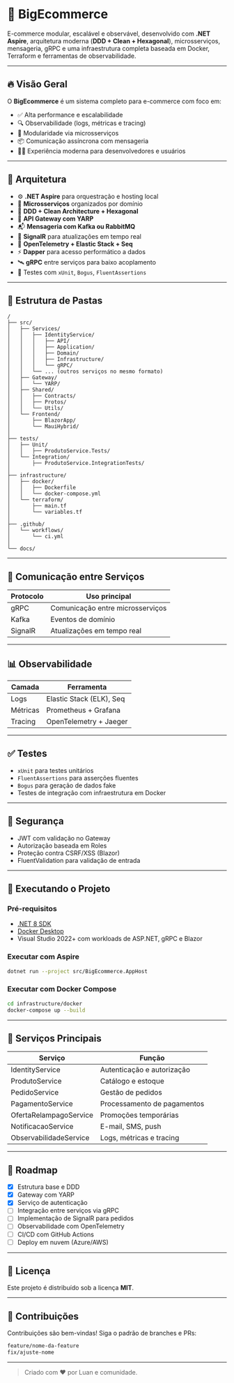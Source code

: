 ﻿# 🛒 BigEcommerce

E-commerce modular, escalável e observável, desenvolvido com **.NET Aspire**, arquitetura moderna (**DDD + Clean + Hexagonal**), microsserviços, mensageria, gRPC e uma infraestrutura completa baseada em Docker, Terraform e ferramentas de observabilidade.

---

## 🔥 Visão Geral

O **BigEcommerce** é um sistema completo para e-commerce com foco em:

- ✅ Alta performance e escalabilidade  
- 🔍 Observabilidade (logs, métricas e tracing)  
- 🧱 Modularidade via microsserviços  
- 📦 Comunicação assíncrona com mensageria  
- 🧑‍💻 Experiência moderna para desenvolvedores e usuários  

---

## 🧱 Arquitetura

- ⚙️ **.NET Aspire** para orquestração e hosting local  
- 🧩 **Microsserviços** organizados por domínio  
- 🧼 **DDD + Clean Architecture + Hexagonal**  
- 🔄 **API Gateway com YARP**  
- 📬 **Mensageria com Kafka ou RabbitMQ**  
- 📡 **SignalR** para atualizações em tempo real  
- 🔎 **OpenTelemetry + Elastic Stack + Seq**  
- ⚡ **Dapper** para acesso performático a dados  
- 🛰️ **gRPC** entre serviços para baixo acoplamento  
- 🧪 Testes com `xUnit`, `Bogus`, `FluentAssertions`

---

## 📁 Estrutura de Pastas

```text
/
├── src/
│   ├── Services/
│   │   ├── IdentityService/
│   │   │   ├── API/
│   │   │   ├── Application/
│   │   │   ├── Domain/
│   │   │   ├── Infrastructure/
│   │   │   └── gRPC/
│   │   └── ... (outros serviços no mesmo formato)
│   ├── Gateway/
│   │   └── YARP/
│   ├── Shared/
│   │   ├── Contracts/
│   │   ├── Protos/
│   │   └── Utils/
│   └── Frontend/
│       ├── BlazorApp/
│       └── MauiHybrid/
│
├── tests/
│   ├── Unit/
│   │   ├── ProdutoService.Tests/
│   └── Integration/
│       ├── ProdutoService.IntegrationTests/
│
├── infrastructure/
│   ├── docker/
│   │   ├── Dockerfile
│   │   └── docker-compose.yml
│   └── terraform/
│       ├── main.tf
│       └── variables.tf
│
├── .github/
│   └── workflows/
│       └── ci.yml
│
└── docs/
```

---

## 🔁 Comunicação entre Serviços

| Protocolo | Uso principal                      |
|-----------|------------------------------------|
| gRPC      | Comunicação entre microsserviços   |
| Kafka     | Eventos de domínio                 |
| SignalR   | Atualizações em tempo real         |

---

## 📊 Observabilidade

| Camada     | Ferramenta                         |
|------------|------------------------------------|
| Logs       | Elastic Stack (ELK), Seq           |
| Métricas   | Prometheus + Grafana               |
| Tracing    | OpenTelemetry + Jaeger             |

---

## ✅ Testes

- `xUnit` para testes unitários
- `FluentAssertions` para asserções fluentes
- `Bogus` para geração de dados fake
- Testes de integração com infraestrutura em Docker

---

## 🔐 Segurança

- JWT com validação no Gateway
- Autorização baseada em Roles
- Proteção contra CSRF/XSS (Blazor)
- FluentValidation para validação de entrada

---

## 🚀 Executando o Projeto

### Pré-requisitos

- [.NET 8 SDK](https://dotnet.microsoft.com/en-us/download)
- [Docker Desktop](https://www.docker.com/products/docker-desktop/)
- Visual Studio 2022+ com workloads de ASP.NET, gRPC e Blazor

### Executar com Aspire

```bash
dotnet run --project src/BigEcommerce.AppHost
```

### Executar com Docker Compose

```bash
cd infrastructure/docker
docker-compose up --build
```

---

## 🧪 Serviços Principais

| Serviço                 | Função                               |
|-------------------------|--------------------------------------|
| IdentityService         | Autenticação e autorização           |
| ProdutoService          | Catálogo e estoque                   |
| PedidoService           | Gestão de pedidos                    |
| PagamentoService        | Processamento de pagamentos          |
| OfertaRelampagoService | Promoções temporárias                |
| NotificacaoService      | E-mail, SMS, push                    |
| ObservabilidadeService  | Logs, métricas e tracing             |

---

## 📌 Roadmap

- [x] Estrutura base e DDD
- [x] Gateway com YARP
- [x] Serviço de autenticação
- [ ] Integração entre serviços via gRPC
- [ ] Implementação de SignalR para pedidos
- [ ] Observabilidade com OpenTelemetry
- [ ] CI/CD com GitHub Actions
- [ ] Deploy em nuvem (Azure/AWS)

---

## 📄 Licença

Este projeto é distribuído sob a licença **MIT**.

---

## 🤝 Contribuições

Contribuições são bem-vindas! Siga o padrão de branches e PRs:

```bash
feature/nome-da-feature
fix/ajuste-nome
```

---

> Criado com ❤️ por Luan e comunidade.
